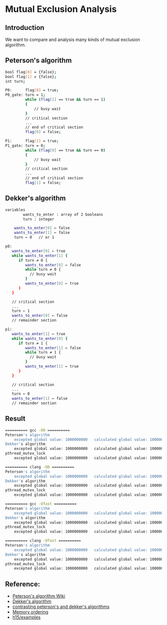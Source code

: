 # Mutual Exclusion Analysis


## Introduction

We want to compare and analysis many kinds of mutual exclusion algorithm.

## Peterson's algorithm

```bash
bool flag[0] = {false};
bool flag[1] = {false};
int turn;
```

```bash
P0:      flag[0] = true;
P0_gate: turn = 1;
         while (flag[1] == true && turn == 1)
         {
             // busy wait
         }
         // critical section
         ...
         // end of critical section
         flag[0] = false;
```

```bash
P1:      flag[1] = true;
P1_gate: turn = 0;
         while (flag[0] == true && turn == 0)
         {
             // busy wait
         }
         // critical section
         ...
         // end of critical section
         flag[1] = false;
```


## Dekker's algorithm

```bash
variables
        wants_to_enter : array of 2 booleans
        turn : integer

    wants_to_enter[0] ← false
    wants_to_enter[1] ← false
    turn ← 0   // or 1
```

```bash
p0:
   wants_to_enter[0] ← true
   while wants_to_enter[1] {
      if turn ≠ 0 {
         wants_to_enter[0] ← false
         while turn ≠ 0 {
           // busy wait
         }
         wants_to_enter[0] ← true
      }
   }

   // critical section
   ...
   turn ← 1
   wants_to_enter[0] ← false
   // remainder section
```

```bash
p1:
   wants_to_enter[1] ← true
   while wants_to_enter[0] {
      if turn ≠ 1 {
         wants_to_enter[1] ← false
         while turn ≠ 1 {
           // busy wait
         }
         wants_to_enter[1] ← true
      }
   }

   // critical section
   ...
   turn ← 0
   wants_to_enter[1] ← false
   // remainder section
```

## Result

```bash
========== gcc -O0 ==========
Peterson's algorithm
	excepted global value: 1000000000	calculated global value: 1000000000	time difference in sencond: 3.219449
Dekker's algorithm
	excepted global value: 1000000000	calculated global value: 1000000000	time difference in sencond: 3.465392
pthread_mutex_lock
	excepted global value: 1000000000	calculated global value: 1000000000	time difference in sencond: 2.147035

========== clang -O0 ==========
Peterson's algorithm
	excepted global value: 1000000000	calculated global value: 1000000000	time difference in sencond: 3.921504
Dekker's algorithm
	excepted global value: 1000000000	calculated global value: 1000000000	time difference in sencond: 3.932991
pthread_mutex_lock
	excepted global value: 1000000000	calculated global value: 1000000000	time difference in sencond: 1.983111

========== gcc -Ofast ==========
Peterson's algorithm
	excepted global value: 1000000000	calculated global value: 1000000000	time difference in sencond: 0.000037
Dekker's algorithm
	excepted global value: 1000000000	calculated global value: 1000000000	time difference in sencond: 0.002600
pthread_mutex_lock
	excepted global value: 1000000000	calculated global value: 1000000000	time difference in sencond: 0.000065

========== clang -Ofast ==========
Peterson's algorithm
	excepted global value: 1000000000	calculated global value: 1000000000	time difference in sencond: 0.000808
Dekker's algorithm
	excepted global value: 1000000000	calculated global value: 1000000000	time difference in sencond: 0.000046
pthread_mutex_lock
	excepted global value: 1000000000	calculated global value: 1000000000	time difference in sencond: 0.001016

```


## Reference:
 - [Peterson's algorithm Wiki](https://en.wikipedia.org/wiki/Peterson%27s_algorithm)
 - [Dekker's algorithm](https://en.wikipedia.org/wiki/Dekker%27s_algorithm)
 - [contrasting peterson's and dekker's algorithms](https://cs.stackexchange.com/questions/12621/contrasting-peterson-s-and-dekker-s-algorithms)
 - [Memory ordering](https://en.wikipedia.org/wiki/Memory_ordering)
 - [h15/examples](https://github.com/h15/examples)
